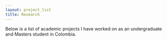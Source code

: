 ```yaml
---
layout: project_list
title: Research
---
```


Below is a list of academic projects I have worked on as an undergraduate and Masters student in Colombia. 